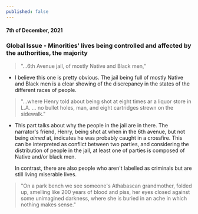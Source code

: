 ```yaml
---
published: false
---
```

#### 7th of December, 2021

### Global Issue - Minorities' lives being controlled and affected by the authorities, the majority

> "...6th Avenue jail, of mostly Native and Black men,"

- I believe this one is pretty obvious. The jail being full of mostly Native and Black men is a clear showing of the discrepancy in the states of the different races of people.

> "...where Henry told about being shot at eight times ar a liquor store in L.A. ... no bullet holes, man, and eight cartridges strewn on the sidewalk."

- This part talks about why the people in the jail are in there. The narrator's friend, Henry, being shot at when in the 6th avenue, but not being _aimed_ at, indicates he was probably caught in a crossfire. This can be interpreted as conflict between two parties, and considering the distribution of people in the jail, at least one of parties is composed of Native and/or black men.

	In contrast, there are also people who aren't labelled as criminals but are still living miserable lives. 

> "On a park bench we see someone's Athabascan grandmother, folded up, smelling like 200 years of blood and piss, her eyes closed against some unimagined darkness, where she is buried in an ache in which nothing makes sense."




























